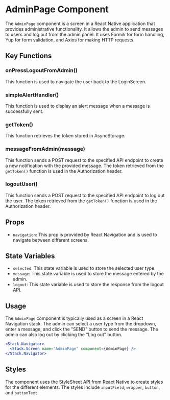 # AdminPage Component

The `AdminPage` component is a screen in a React Native application that provides administrative functionality. It allows the admin to send messages to users and log out from the admin panel. It uses Formik for form handling, Yup for form validation, and Axios for making HTTP requests.

## Key Functions

### onPressLogoutFromAdmin()

This function is used to navigate the user back to the LoginScreen.

### simpleAlertHandler()

This function is used to display an alert message when a message is successfully sent.

### getToken()

This function retrieves the token stored in AsyncStorage.

### messageFromAdmin(message)

This function sends a POST request to the specified API endpoint to create a new notification with the provided message. The token retrieved from the `getToken()` function is used in the Authorization header.

### logoutUser()

This function sends a POST request to the specified API endpoint to log out the user. The token retrieved from the `getToken()` function is used in the Authorization header.

## Props

- `navigation`: This prop is provided by React Navigation and is used to navigate between different screens.

## State Variables

- `selected`: This state variable is used to store the selected user type.
- `message`: This state variable is used to store the message entered by the admin.
- `logout`: This state variable is used to store the response from the logout API.

## Usage

The `AdminPage` component is typically used as a screen in a React Navigation stack. The admin can select a user type from the dropdown, enter a message, and click the "SEND" button to send the message. The admin can also log out by clicking the "Log out" button.

```jsx
<Stack.Navigator>
  <Stack.Screen name="AdminPage" component={AdminPage} />
</Stack.Navigator>
```

## Styles

The component uses the StyleSheet API from React Native to create styles for the different elements. The styles include `inputField`, `wrapper`, `button`, and `buttonText`.